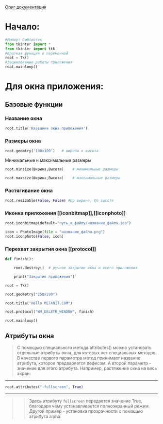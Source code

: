 [Ориг документация](https://docs.python.org/3/library/tkinter.html)
# Начало:
```python
#Импорт библиотек
from tkinter import *
from tkinter import ttk
#Краткая функция в переменной
root = Tk()
#Зациклевание работы приложения
root.mainloop()
```
# Для окна приложения:

## Базовые функции
### Название окна
```python 
root.title('Название окна приложения')
```
### Размеры окна
```python
root.geomtry('100x100')   # ширина x высота
```

Минимальные и максимальные размеры
```python
root.minsize(Ширина,Высота)    # минимальные размеры

root.maxsize(Ширина,Высота)    # максимальные размеры
```

### Растягивание окна
```python
root.resizable(False, False) #По ширине, По высоте
```

### Иконка приложения [[iconbitmap]],[[iconphoto]]
```python
root.iconbitmap(default="путь_к_файлу/название_файла.ico")
```

```python 
icon = PhotoImage(file = "название_файла.png")
root.iconphoto(False, icon)
```

### Перехват закрытия окна [[protocol]] 
```python
def finish():

    root.destroy()  # ручное закрытие окна и всего приложения

    print("Закрытие приложения")`

root = Tk()

root.geometry("250x200")

root.title("Hello METANIT.COM")

root.protocol("WM_DELETE_WINDOW", finish)

root.mainloop()
```


## Атрибуты окна

>С помощью специального метода attributes() можно установать отдельные атрибуты окна, для которых нет специальных методов. В качестве первого параметра метод принимает название атрибута, которое предваряется дефисом. А второй параметр - значение для этого атрибута. Например, растяжение окна на весь экран:
__________
```python
root.attributes("-fullscreen", True)
```
____

>>Здесь атрибуту `fullscreen` передается значение True, благодаря чему устанавливается полноэкранный режим.
   Другой пример - установка прозрачности с помощью атрибута alpha:
